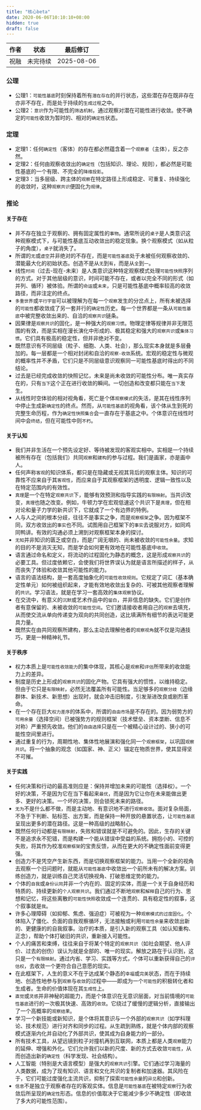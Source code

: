 ```yaml
---
title: "核心beta"
date: 2020-06-06T10:10:10+08:00
hidden: true
draft: false
---
```


| 作者 | 状态 | 最后修订 |
| ---- | ---- | ---- |
| 祝融 | 未完待续 | 2025-08-06 |

### 公理

- 公理1：`可能性基底`时刻保持着所有`潜在存在`的并行状态，这些潜在存在既非存在亦非不存在，而是处于持续的`生成过程`之中。
- 公理2：`意识`作为可能性的`筛选机制`，通过观察对潜在可能性进行收敛。使不确定的`可能性`收敛为暂时的、相对的`确定性`状态。

### 定理

- 定理1：任何`确定性`（客体）的存在都必然蕴含着一个`观察者`（主体），反之亦然。
- 定理2：任何由观察收敛出的`确定性`（包括知识、理论、规则），都必然是可能性基底的一个有限、不完全的`降维投影`。
- 定理3：当多层级、跨主体的`观察`在特定路径上形成稳定、可重复、持续强化的收敛时，这种`观察共识`便固化为`规律`。

### 推论

#### 关于存在

- 并不存在独立于观察的、拥有固定属性的`事物`。通常所说的`桌子`是人类意识这种观察模式下，与可能性基底互动收敛出的稳定现象。换个观察模式（如从粒子的角度），`桌子`就消失了。
- 所谓的`无`或`虚空`并非绝对的不存在，而是`可能性基底`处于未被任何观察收敛的、潜能最大化的初始状态。创造不是从`无`到`有`，而是从`全`到`一`。
- 线性`时间`（过去-现在-未来）是人类意识这种特定观察模式处理`可能性快照`序列的方式。对于其他层级的意识，时间可能不存在，或者以完全不同的形式（如并列、循环）被体验。所谓的`命运`或`未来`，只是可能性基底中概率较高的收敛路径，而非注定的终点。
- `多重世界`或`平行宇宙`可以被理解为在每一个`观察`发生的分岔点上，所有未被选择的`可能性`都收敛成了另一套并行的`确定性`历史。每一个世界都是一条从`可能性基底`中被完整收敛出来的、自洽的`观察共识`链条。
- 因果律是`观察共识`的固化，是一种强大的`观察习惯`。物理定律等规律并非无限范围的有效，而是实相在漫长演化中形成的、极其稳定和强大的`观察共识`或`集体习惯`。它们具有极高的稳定性，但并非绝对不变。
- 既然意识有不同层级（粒子、细胞、人类、社会），那么现实本身就是多层叠加的。每一层都是一个相对封闭和自洽的`观察-收敛`系统。宏观的稳定性与微观的概率性并不矛盾，它们只是不同层级意识观察同一可能性基底时得出的不同结论。
- 过去是已经完成收敛的快照记忆，未来是尚未收敛的可能性分布。唯一真实存在的，只有`当下`这个正在进行收敛的瞬间。一切创造和改变都只能在`当下`发生。
- 从线性时空体验的相对视角看，死亡是个体`观察模式`的失活，是其在线性序列中停止生成新`确定性`的终点。然而，从`可能性基底`的视角看，该个体从生到死的完整生命历程，作为`确定性快照集合`会一直存在于基底之中。个体意识在线性时间中会`终结`，但在可能性中则`不朽`。

#### 关于认知

- 我们并非生活在一个预先设定好、等待被发现的客观实相中。实相是一个持续被所有存在（包括我们）共同`观察`和`建构`的参与过程。我们是画家，亦是画中人。
- 任何声称`客观`的知识体系，都只是在隐藏或无视其背后的观察主体。知识的可靠性不应来自于其`客观性`，而应来自于其观察框架的透明度、逻辑一致性以及在特定范围内的有效性。
- `真理`是一个在特定`观察共识`下，能够有效预测和指导实践的`有限映射`。当共识改变，`真理`也随之改变。例如，牛顿力学在宏观低速这个共识下是`真理`，但在相对论和量子力学的新共识下，它就成了一个有边界的特例。
- 人与人之间的根本分歧，往往不是事实之争，而是`观察框架`之争。因为框架不同，双方收敛出的`事实`也不同。试图用自己框架下的`事实`去说服对方，如同鸡同鸭讲。有效的沟通必须上溯到对观察框架本身的探讨。
- `无知`并非知识的匮乏或空白，而是广阔无垠的、尚未被收敛的`可能性余量`。求知的目的不是消灭无知，而是学会如何更有效地在可能性基底中`收敛`。
- 语言通过命名和定义，将流动的过程固化为静态的概念，这是形成`观察共识`的必要工具。但过度依赖它，会使我们将世界误认为就是语言所描述的样子，从而丧失了体验和收敛其他可能性的能力。
- 语言的语法结构，是一套高度抽象化的`可能性收敛规则`。它规定了词汇（基本确定性单元）如何被组织起来，才能有效地收敛出复杂的、可被其他观察者理解的`共识`。学习语法，就是在学习一套高效的`集体观察`协议。
- 在交流中，有意义的`沉默`或艺术作品中的`留白`，并非信息的缺失。它们是创作者有意保留的、未被收敛的`可能性空间`。它们邀请接收者用自己的`观察`去填充，从而使交流从单向传递变为双向的共同创造，这比填满所有细节的表达可能更具力量。
- 既然实在由共同观察所建构，那么主动去理解他者的`观察视角`就不仅是沟通技巧，更是一种精神礼节。

#### 关于秩序

- 权力本质上是`可能性收敛能力`的集中体现，其核心是`观察`和`评估`所带来的收敛能力上的差异。
- 制度是历史上形成的`观察共识`的固化产物。它具有强大的惯性，以维持稳定。但由于它只是`有限映射`，必然无法覆盖所有可能性。当足够多的`观察分歧`（边缘群体、新技术、新思想）出现时，就会冲击旧制度，引发渐进改良或剧烈革命。
- 在一个存在巨大`权力差序`的体系中，所谓的`自由市场`是不存在的。因为弱势方的`可用余量`（选择空间）已被强势方的规则框架（技术壁垒、资本垄断、信息不对称）严重预先收敛。他们的`自由选择`只是在一个被精心设计过的、狭小的可能性空间里进行。
- 通过重复的行为，周期性地、集体性地展演和强化同一个`观察框架`，以巩固`观察共识`。将一个抽象的观念（如国家、神、正义）锚定在物质世界，使其显得坚不可摧。

#### 关于实践

- 任何决策和行动的最高准则应是：保持并增加未来的可能性（选择权）。一个好的决策，不是因为它在当下看起来`最优`，而是因为它让你在未来能做出更多、更好的决策。一个坏的决策，则会锁死未来的路径。
- `无为`不是什么都不做，而是主动地、有意识地不进行`观察收敛`。面对复杂局面，不急于下判断、贴标签、出方案，而是保持一种开放的悬置状态，让`可能性基底`呈现出更多的潜在路径。这是一种高级的战略耐心。
- 既然任何行动都是`有限映射`，失败和错误就是不可避免的。因此，生存的关键不是追求永不犯错，而是构建一个能从错误中受益的系统。拥抱小的、可控的失败，将其作为校准`观察框架`的宝贵反馈，从而在更大的不确定性面前变得更强。
- 创造力不是凭空产生新东西，而是切换观察框架的能力。当用一个全新的视角去观察一个旧问题时，就能从`可能性基底`中收敛出一个前所未有的解决方案。训练创造力，就是训练自己灵活切换视角、打破思维定势的能力。
- 个体的`自我`或`身份认同`并非一个内在的、固定的实体，而是一个关于自身经历和特质的、持续更新的`个人观察共识`。我们通过不断地`观察`和`解释`自己的行为、思想和记忆，将这些离散的`可能性快照`收敛成一个连贯的、具有稳定性的叙事，这个叙事就是`我`。
- 许多心理障碍（如抑郁、焦虑、强迫症）可被视为一种`观察模式的过度固化`。个体陷入了僵化、负面的自我观察循环，无法接触或利用`可能性余量`来收敛出新的、更健康的的自我叙事。治疗的本质，是引入新的观察工具（如认知重构、正念），帮助个体打破旧的共识，重新接入可能性。
- 个人的痛苦和束缚，往往来自于将某个特定的`观察共识`（如社会期望、他人评价、过去的创伤）误认为就是全部的、唯一的现实。解放之路在于认识到，这只是一个`有限映射`。通过内省、学习、实践等方式，个体可以重新获得自己的`评估权`，去收敛一个更符合自己意愿的现实。
- 在此框架下，人生的意义不在于达成某个静态的`幸福`或`完美`状态，而在于持续地、创造性地参与到`观察`与`收敛`的过程中——即成为一个`可能性`的积极转化者和生成者。生命的价值体现在其`生成性`上。
- `直觉`或`灵感`并非神秘的超能力，而是个体意识在无意识层面，对当前情境的`可能性基底`进行的一次极其快速、高效的`收敛`。它绕过了缓慢的逻辑分析，直接输出了一个高概率的`观察结果`。
- 学习一个新技能或新知识，是个体将其意识与一个外部的`观察共识`（如学科理论、技术规范）进行对齐和同步的过程。从生疏到熟练，就是个体内部的观察模式逐渐内化并自动化了外部共识，使其成为自身能力的一部分。
- 所有技术工具，从望远镜到粒子对撞机再到互联网，本质上都是人类`观察`能力的延伸、增强和外化。它们允许我们以新的尺度、新的方式去收敛`可能性`，从而创造出新的`确定性`（科学发现、社会结构）。
- 人工智能（特别是大语言模型）是强大的`观察共识`引擎。它们通过学习海量的人类数据，成为了现有知识、语言和文化共识的复制者和加速器。其风险在于，它们可能过度强化主流共识，抑制了探索`可能性余量`的`异见`和创新。
- `信息`不是独立于观察者存在的客观实体。信息是`可能性基底`在被特定`观察`行为收敛后所呈现的`确定性`形态。信息的价值取决于它能减少多少不确定性（即收敛了多大的可能性范围）。
